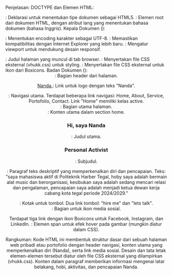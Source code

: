 Penjelasan:
DOCTYPE dan Elemen HTML:

<!DOCTYPE html>: Deklarasi untuk menentukan tipe dokumen sebagai HTML5.
<html lang="en">: Elemen root dari dokumen HTML, dengan atribut lang yang menentukan bahasa dokumen (bahasa Inggris).
Kepala Dokumen (<head>):

<meta charset="UTF-8">: Menentukan encoding karakter sebagai UTF-8.
<meta http-equiv="x-ua-compatible" content="IE=edge">: Memastikan kompatibilitas dengan Internet Explorer yang lebih baru.
<meta name="viewport" content="width=device-width, initial-scale=1.0">: Mengatur viewport untuk mendukung desain responsif.
<title>Document</title>: Judul halaman yang muncul di tab browser.
<link rel="stylesheet" href="vhukk.css">: Menyertakan file CSS eksternal (vhukk.css) untuk styling.
<link href='https://unpkg.com/boxicons@2.1.4/css/boxicons.min.css' rel='stylesheet'>: Menyertakan file CSS eksternal untuk ikon dari Boxicons.
Badan Dokumen (<body>):

<header class="header">: Bagian header dari halaman.

<a href="#" class="logo">Nanda.</a>: Link untuk logo dengan teks "Nanda".
<nav class="navbar">: Navigasi utama.
Terdapat beberapa link navigasi: Home, About, Service, Portofolio, Contact. Link "Home" memiliki kelas active.
<section class="home">: Bagian utama halaman.

<div class="home-content">: Konten utama dalam section home.

<h1>Hi, saya Nanda</h1>: Judul utama.
<h3>Personal Activist</h3>: Subjudul.
<p>: Paragraf teks deskriptif yang memperkenalkan diri dan pencapaian.
Teks: "saya mahasiswa aktif di Politeknik Harber Tegal, hoby saya adalah bermain alat music dan berorganisasi, kesibukan saya adalah sedang mencari relasi dan pengalaman, pencapaian saya adalah menjadi ketua dewan kerja cabang kota tegal periode 2024/2029."
<div class="btn-box">: Kotak untuk tombol.
Dua link tombol: "hire me" dan "lets talk".
<div class="home-sci">: Bagian untuk ikon media sosial.

Terdapat tiga link dengan ikon Boxicons untuk Facebook, Instagram, dan LinkedIn.
<span class="home-imgHover"></span>: Elemen span untuk efek hover pada gambar (mungkin diatur dalam CSS).

Rangkuman:
Kode HTML ini membentuk struktur dasar dari sebuah halaman web pribadi atau portofolio dengan header navigasi, konten utama yang memperkenalkan diri (Nanda), serta link media sosial. Desain dan tata letak elemen-elemen tersebut diatur oleh file CSS eksternal yang dilampirkan (vhukk.css). Konten dalam paragraf memberikan informasi mengenai latar belakang, hobi, aktivitas, dan pencapaian Nanda.
